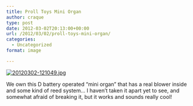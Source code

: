 ```yaml
---
title: Proll Toys Mini Organ
author: craque
type: post
date: 2012-03-02T20:13:00+00:00
url: /2012/03/02/proll-toys-mini-organ/
categories:
  - Uncategorized
format: image

---
```

[<img src="https://sounding.com/blog/wp-content/uploads/2012/03/20120302-121049.jpg" alt="20120302-121049.jpg" class="alignnone size-full" />][1]

We own this D battery operated &#8220;mini organ&#8221; that has a real blower inside and some kind of reed system&#8230; I haven&#8217;t taken it apart yet to see, and somewhat afraid of breaking it, but it works and sounds really cool!

 [1]: https://sounding.com/blog/wp-content/uploads/2012/03/20120302-121049.jpg